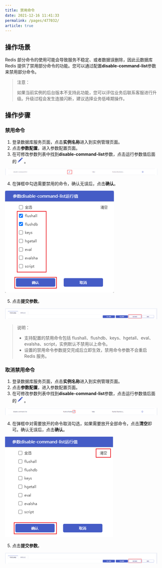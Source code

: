 ```yaml
---
title: 禁用命令
date: 2021-12-16 11:41:33
permalink: /pages/477032/
article: true
---
```


  ## 操作场景

Redis 部分命令的使用可能会导致服务不稳定、或者数据误删除，因此云数据库 Redis 提供了禁用部分命令的功能。您可以通过配置**disable-command-list**参数来禁用部分命令。

> 注意：
>
> 如果当前实例的后台版本不支持此功能，您可以评估业务后联系客服进行升级。升级过程会发生连接闪断，建议选择业务低峰期操作。

## 操作步骤

### 禁用命令

1. 登录数据库服务页面，点击**实例名称**进入到实例管理页面。
2. 点击**参数配置**，进入参数配置页面。
3. 在可修改参数列表中找到**disable-command-list**参数，点击运行参数值后面的![053](../pics/053.png)。

![062](../pics/062.png)

4. 在弹框中勾选需要禁用的命令，确认无误后，点击**确认**。

![063](../pics/063.png)

5. 点击**提交参数**。

![064](../pics/064.png)

> 说明：
>
> - 支持配置的禁用命令包括 flushall、flushdb、keys、hgetall、eval、evalsha、script，实例默认不禁用以上命令。
> - 设置的禁用命令参数提交完成后立即生效，禁用命令参数不会重启 Redis 服务。

### 取消禁用命令

1. 登录数据库服务页面，点击**实例名称**进入到实例管理页面。
2. 点击**参数配置**，进入参数配置页面。
3. 在可修改参数列表中找到**disable-command-list**参数，点击运行参数值后面的![053](../pics/053.png)。

![065](../pics/065.png)

4. 在弹框中对需要放开的命令取消勾选，如果需要放开全部命令，点击**清空**即可。确认无误后，点击**确认**。

![066](../pics/066.png)

5. 点击**提交参数**。

![064](../pics/064.png)
